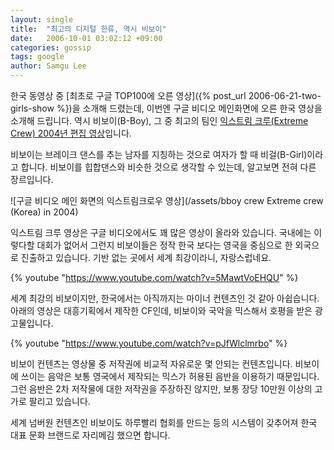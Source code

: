 ```yaml
---
layout: single
title:  "최고의 디지털 한류, 역시 비보이"
date:   2006-10-01 03:02:12 +09:00
categories: gossip
tags: google
author: Samgu Lee
---
```

한국 동영상 중 [최초로 구글 TOP100에 오른 영상]({% post_url 2006-06-21-two-girls-show %})을 소개해 드렸는데, 이번엔 구글 비디오 메인화면에 오른 한국 영상을 소개해 드립니다. 역시 비보이(B-Boy), 그 중 최고의 팀인 [익스트림 크루(Extreme Crew) 2004년 편집 영상](https://www.youtube.com/watch?v=5MawtVoEHQU)입니다.

비보이는 브레이크 댄스를 추는 남자를 지칭하는 것으로 여자가 할 때 비걸(B-Girl)이라고 합니다. 비보이를 힙합댄스와 비슷한 것으로 생각할 수 있는데, 알고보면 전혀 다른 장르입니다.

![구글 비디오 메인 화면의 익스트림크로우 영상](/assets/bboy crew Extreme crew (Korea) in 2004)

익스트림 크루 영상은 구글 비디오에서도 꽤 많은 영상이 올라와 있습니다. 국내에는 이렇다할 대회가 없어서 그런지 비보이들은 정작 한국 보다는 영국을 중심으로 한 외국으로 진출하고 있습니다. 기반 없는 곳에서 세계 최강이라니, 자랑스럽네요.

{% youtube "https://www.youtube.com/watch?v=5MawtVoEHQU" %}

세계 최강의 비보이지만, 한국에서는 아직까지는 마이너 컨텐츠인 것 같아 아쉽습니다. 아래의 영상은 대흥기획에서 제작한 CF인데, 비보이와 국악을 믹스해서 호평을 받은 광고물입니다.

{% youtube "https://www.youtube.com/watch?v=pJfWlclmrbo" %}

비보이 컨텐츠는 영상물 중 저작권에 비교적 자유로운 몇 안되는 컨텐츠입니다. 비보이에 쓰이는 음악은 보통 영국에서 제작되는 믹스가 허용된 음반을 이용하기 때문입니다. 그런 음반은 2차 저작물에 대한 저작권을 주장하진 않지만, 보통 장당 10만원 이상의 고가로 팔리고 있습니다.

세계 넘버원 컨텐츠인 비보이도 하루빨리 협회를 만드는 등의 시스템이 갖추어져 한국 대표 문화 브랜드로 자리메김 했으면 합니다.

